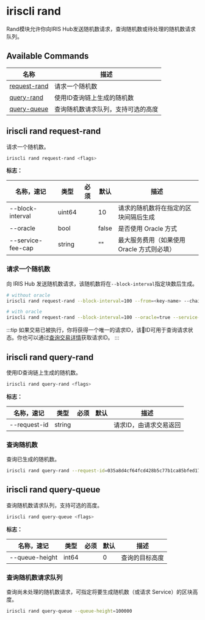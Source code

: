 # iriscli rand

Rand模块允许你向IRIS Hub发送随机数请求，查询随机数或待处理的随机数请求队列。

## Available Commands

| 名称                                       | 描述                               |
| ------------------------------------------ | ---------------------------------- |
| [request-rand](#iriscli-rand-request-rand) | 请求一个随机数                     |
| [query-rand](#iriscli-rand-query-rand)     | 使用ID查询链上生成的随机数         |
| [query-queue](#iriscli-rand-query-queue)   | 查询随机数请求队列，支持可选的高度 |

## iriscli rand request-rand

请求一个随机数。

```bash
iriscli rand request-rand <flags>
```

**标志：**

| 名称，速记        | 类型   | 必须 | 默认  | 描述                                       |
| ----------------- | ------ | ---- | ----- | ------------------------------------------ |
| --block-interval  | uint64 |      | 10    | 请求的随机数将在指定的区块间隔后生成       |
| --oracle          | bool   |      | false | 是否使用 Oracle 方式                       |
| --service-fee-cap | string |      | ""    | 最大服务费用（如果使用 Oracle 方式则必填） |

### 请求一个随机数

向 IRIS Hub 发送随机数请求，该随机数将在`--block-interval`指定块数后生成。

```bash
# without oracle
iriscli rand request-rand --block-interval=100 --from=<key-name> --chain-id=irishub --fee=0.3iris --commit

# with oracle
iriscli rand request-rand --block-interval=100 --oracle=true --service-fee-cap=1iris --from=<key-name> --chain-id=irishub --fee=0.3iris --commit
```

:::tip
如果交易已被执行，你将获得一个唯一的请求ID，该ID可用于查询请求状态。你也可以通过[查询交易详情](./tendermint.md#iriscli-tendermint-tx)获取请求ID。
:::

## iriscli rand query-rand

使用ID查询链上生成的随机数。

```bash
iriscli rand query-rand <flags>
```

**标志：**

| 名称，速记   | 类型   | 必须 | 默认 | 描述                   |
| ------------ | ------ | ---- | ---- | ---------------------- |
| --request-id | string |      |      | 请求ID，由请求交易返回 |

### 查询随机数

查询已生成的随机数。

```bash
iriscli rand query-rand --request-id=035a8d4cf64fcd428b5c77b1ca85bfed172d3787be9bdf0887bbe8bbeec3932c
```

## iriscli rand query-queue

查询随机数请求队列，支持可选的高度。

```bash
iriscli rand query-queue <flags>
```

**标志：**

| 名称，速记     | 类型  | 必须 | 默认 | 描述           |
| -------------- | ----- | ---- | ---- | -------------- |
| --queue-height | int64 |      | 0    | 查询的目标高度 |

### 查询随机数请求队列

查询尚未处理的随机数请求，可指定将要生成随机数（或请求 Service）的区块高度。

```bash
iriscli rand query-queue --queue-height=100000
```
